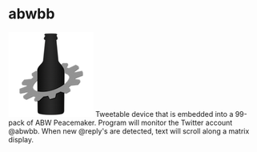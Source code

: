 abwbb
=====
![](https://raw.githubusercontent.com/nomadmtb/abwbb/master/images/icon.png)
Tweetable device that is embedded into a 99-pack of ABW Peacemaker.
Program will monitor the Twitter account @abwbb.
When new @reply's are detected, text will scroll along a matrix display.
